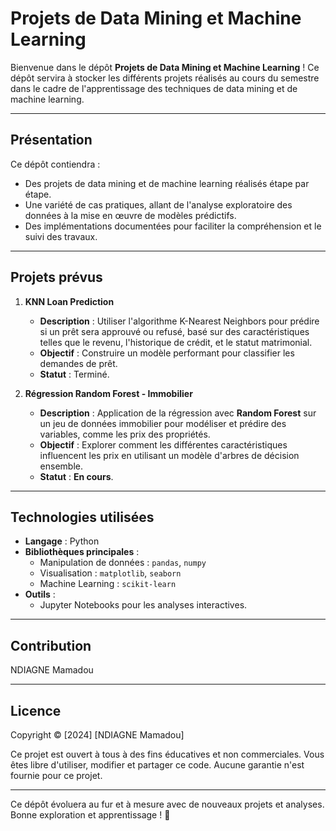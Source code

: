 # Projets de Data Mining et Machine Learning

Bienvenue dans le dépôt **Projets de Data Mining et Machine Learning** ! Ce dépôt servira à stocker les différents projets réalisés au cours du semestre dans le cadre de l'apprentissage des techniques de data mining et de machine learning.

---

## **Présentation**
Ce dépôt contiendra :
- Des projets de data mining et de machine learning réalisés étape par étape.
- Une variété de cas pratiques, allant de l'analyse exploratoire des données à la mise en œuvre de modèles prédictifs.
- Des implémentations documentées pour faciliter la compréhension et le suivi des travaux.

---

## **Projets prévus**

1. **KNN Loan Prediction**  
   - **Description** : Utiliser l'algorithme K-Nearest Neighbors pour prédire si un prêt sera approuvé ou refusé, basé sur des caractéristiques telles que le revenu, l'historique de crédit, et le statut matrimonial.
   - **Objectif** : Construire un modèle performant pour classifier les demandes de prêt.
   - **Statut** : Terminé.
   
2. **Régression Random Forest - Immobilier**  
   - **Description** : Application de la régression avec **Random Forest** sur un jeu de données immobilier pour modéliser et prédire des variables, comme les prix des propriétés.  
   - **Objectif** : Explorer comment les différentes caractéristiques influencent les prix en utilisant un modèle d'arbres de décision ensemble.  
   - **Statut** : **En cours**.
   
---

## **Technologies utilisées**
- **Langage** : Python
- **Bibliothèques principales** :
  - Manipulation de données : `pandas`, `numpy`
  - Visualisation : `matplotlib`, `seaborn`
  - Machine Learning : `scikit-learn`
- **Outils** :
  - Jupyter Notebooks pour les analyses interactives.
  
---

## **Contribution**
NDIAGNE Mamadou

---

## **Licence**
Copyright © [2024] [NDIAGNE Mamadou]

Ce projet est ouvert à tous à des fins éducatives et non commerciales. Vous êtes libre d'utiliser, modifier et partager ce code. Aucune garantie n'est fournie pour ce projet.

---

Ce dépôt évoluera au fur et à mesure avec de nouveaux projets et analyses. Bonne exploration et apprentissage ! 🚀
